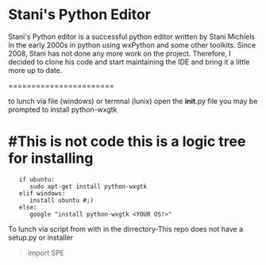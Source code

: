 Stani's Python Editor
=======================

Stani's Python editor is a successful python editor written by Stani Michiels in the early 2000s in python
using wxPython and some other toolkits. Since 2008, Stani has not done any more work on the project. Therefore, I decided to clone his code and start
maintaining the IDE and bring it a little more up to date.

=======================


to lunch 
via file (windows) or termnal (lunix) open the __init__.py file you may be prompted to install python-wxgtk

#This is not code this is a logic tree for installing
=======================
   
   
```   
   if ubuntu:
      sudo apt-get install python-wxgtk
   elif windows:
      install ubuntu #;)
   else:
      google "install python-wxgtk <YOUR OS!>"
   ```
   
   
To lunch via script from with in the dirrectory-This repo does not have a setup.py or installer
>import SPE
